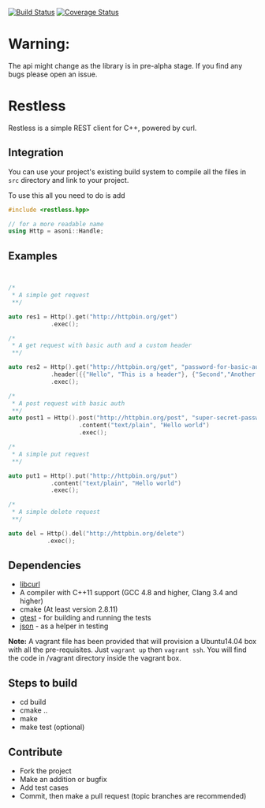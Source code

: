 [![Build Status](https://travis-ci.org/anuragsoni/restless.svg?branch=master)](https://travis-ci.org/anuragsoni/restless)
[![Coverage Status](https://coveralls.io/repos/anuragsoni/restless/badge.svg?branch=master&service=github)](https://coveralls.io/github/anuragsoni/restless?branch=master)

# Warning:
The api might change as the library is in pre-alpha stage. If you find any bugs
please open an issue. 

# Restless
Restless is a simple REST client for C++, powered by curl.


## Integration

You can use your project's existing build system to compile
all the files in `src` directory and link to your project.

To use this all you need to do is add

```cpp
#include <restless.hpp>

// for a more readable name
using Http = asoni::Handle;
```

## Examples

```cpp


/*
 * A simple get request
 **/

auto res1 = Http().get("http://httpbin.org/get")
            .exec();

/*
 * A get request with basic auth and a custom header
 **/

auto res2 = Http().get("http://httpbin.org/get", "password-for-basic-auth")
            .header({{"Hello", "This is a header"}, {"Second","Another header"}})
            .exec();

/*
 * A post request with basic auth
 **/
auto post1 = Http().post("http://httpbin.org/post", "super-secret-password")
                    .content("text/plain", "Hello world")
                    .exec();

/*
 * A simple put request
 **/

auto put1 = Http().put("http://httpbin.org/put")
            .content("text/plain", "Hello world")
            .exec();

/*
 * A simple delete request
 **/

auto del = Http().del("http://httpbin.org/delete")
           .exec();


```


## Dependencies
* [libcurl](http://curl.haxx.se/libcurl/)
* A compiler with C++11 support (GCC 4.8 and higher, Clang 3.4 and higher)
* cmake (At least version 2.8.11)
* [gtest](https://chromium.googlesource.com/chromium/testing/gtest) - for building and running the tests
* [json](https://github.com/nlohmann/json) - as a helper in testing


**Note:** A vagrant file has been provided that will provision a Ubuntu14.04
box with all the pre-requisites. Just ```vagrant up``` then ```vagrant ssh```.
You will find the code in /vagrant directory inside the vagrant box.

## Steps to build
* cd build
* cmake ..
* make
* make test (optional)

## Contribute
* Fork the project
* Make an addition or bugfix
* Add test cases
* Commit, then make a pull request (topic branches are recommended)
